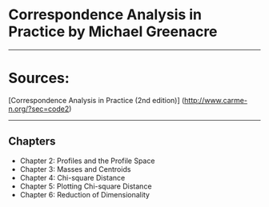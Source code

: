 # Correspondence Analysis in Practice by Michael Greenacre
____ 
# Sources:
[Correspondence Analysis in Practice (2nd edition)] (http://www.carme-n.org/?sec=code2)
____

## Chapters
* Chapter 2: Profiles and the Profile Space
* Chapter 3: Masses and Centroids
* Chapter 4: Chi-square Distance
* Chapter 5: Plotting Chi-square Distance
* Chapter 6: Reduction of Dimensionality
